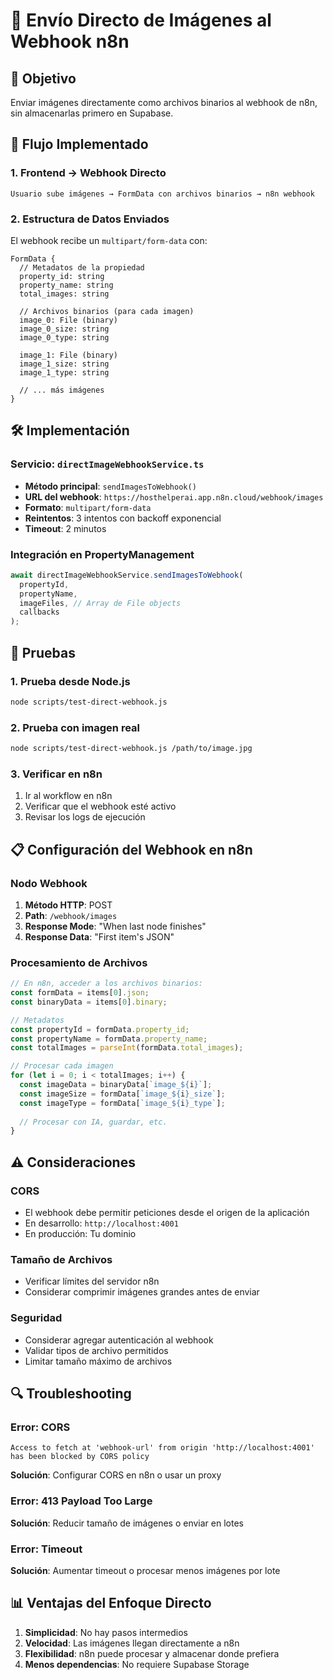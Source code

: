 # 📸 Envío Directo de Imágenes al Webhook n8n

## 🎯 Objetivo
Enviar imágenes directamente como archivos binarios al webhook de n8n, sin almacenarlas primero en Supabase.

## 🔄 Flujo Implementado

### 1. **Frontend → Webhook Directo**
```
Usuario sube imágenes → FormData con archivos binarios → n8n webhook
```

### 2. **Estructura de Datos Enviados**
El webhook recibe un `multipart/form-data` con:

```
FormData {
  // Metadatos de la propiedad
  property_id: string
  property_name: string
  total_images: string
  
  // Archivos binarios (para cada imagen)
  image_0: File (binary)
  image_0_size: string
  image_0_type: string
  
  image_1: File (binary)
  image_1_size: string
  image_1_type: string
  
  // ... más imágenes
}
```

## 🛠️ Implementación

### Servicio: `directImageWebhookService.ts`
- **Método principal**: `sendImagesToWebhook()`
- **URL del webhook**: `https://hosthelperai.app.n8n.cloud/webhook/images`
- **Formato**: `multipart/form-data`
- **Reintentos**: 3 intentos con backoff exponencial
- **Timeout**: 2 minutos

### Integración en PropertyManagement
```typescript
await directImageWebhookService.sendImagesToWebhook(
  propertyId,
  propertyName,
  imageFiles, // Array de File objects
  callbacks
);
```

## 🧪 Pruebas

### 1. **Prueba desde Node.js**
```bash
node scripts/test-direct-webhook.js
```

### 2. **Prueba con imagen real**
```bash
node scripts/test-direct-webhook.js /path/to/image.jpg
```

### 3. **Verificar en n8n**
1. Ir al workflow en n8n
2. Verificar que el webhook esté activo
3. Revisar los logs de ejecución

## 📋 Configuración del Webhook en n8n

### Nodo Webhook
1. **Método HTTP**: POST
2. **Path**: `/webhook/images`
3. **Response Mode**: "When last node finishes"
4. **Response Data**: "First item's JSON"

### Procesamiento de Archivos
```javascript
// En n8n, acceder a los archivos binarios:
const formData = items[0].json;
const binaryData = items[0].binary;

// Metadatos
const propertyId = formData.property_id;
const propertyName = formData.property_name;
const totalImages = parseInt(formData.total_images);

// Procesar cada imagen
for (let i = 0; i < totalImages; i++) {
  const imageData = binaryData[`image_${i}`];
  const imageSize = formData[`image_${i}_size`];
  const imageType = formData[`image_${i}_type`];
  
  // Procesar con IA, guardar, etc.
}
```

## ⚠️ Consideraciones

### CORS
- El webhook debe permitir peticiones desde el origen de la aplicación
- En desarrollo: `http://localhost:4001`
- En producción: Tu dominio

### Tamaño de Archivos
- Verificar límites del servidor n8n
- Considerar comprimir imágenes grandes antes de enviar

### Seguridad
- Considerar agregar autenticación al webhook
- Validar tipos de archivo permitidos
- Limitar tamaño máximo de archivos

## 🔍 Troubleshooting

### Error: CORS
```
Access to fetch at 'webhook-url' from origin 'http://localhost:4001' has been blocked by CORS policy
```
**Solución**: Configurar CORS en n8n o usar un proxy

### Error: 413 Payload Too Large
**Solución**: Reducir tamaño de imágenes o enviar en lotes

### Error: Timeout
**Solución**: Aumentar timeout o procesar menos imágenes por lote

## 📊 Ventajas del Enfoque Directo

1. **Simplicidad**: No hay pasos intermedios
2. **Velocidad**: Las imágenes llegan directamente a n8n
3. **Flexibilidad**: n8n puede procesar y almacenar donde prefiera
4. **Menos dependencias**: No requiere Supabase Storage 